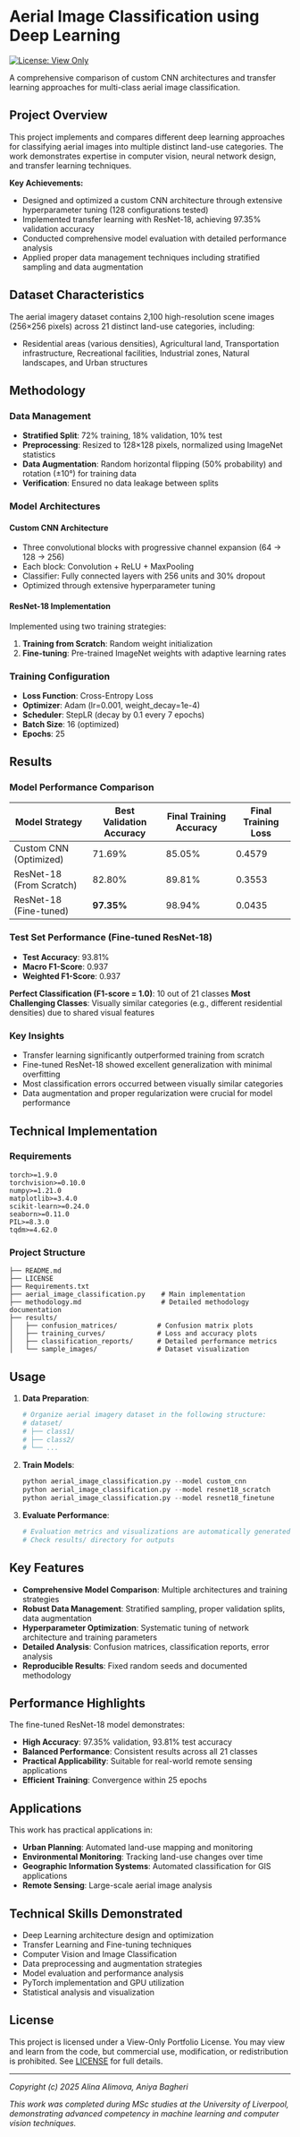 # Aerial Image Classification using Deep Learning

[![License: View Only](https://img.shields.io/badge/License-View%20Only-red.svg)](LICENSE)

A comprehensive comparison of custom CNN architectures and transfer learning approaches for multi-class aerial image classification.

## Project Overview

This project implements and compares different deep learning approaches for classifying aerial images into multiple distinct land-use categories. The work demonstrates expertise in computer vision, neural network design, and transfer learning techniques.

**Key Achievements:**
- Designed and optimized a custom CNN architecture through extensive hyperparameter tuning (128 configurations tested)
- Implemented transfer learning with ResNet-18, achieving 97.35% validation accuracy
- Conducted comprehensive model evaluation with detailed performance analysis
- Applied proper data management techniques including stratified sampling and data augmentation

## Dataset Characteristics

The aerial imagery dataset contains 2,100 high-resolution scene images (256×256 pixels) across 21 distinct land-use categories, including:
- Residential areas (various densities), Agricultural land, Transportation infrastructure, Recreational facilities, Industrial zones, Natural landscapes, and Urban structures

## Methodology

### Data Management
- **Stratified Split**: 72% training, 18% validation, 10% test
- **Preprocessing**: Resized to 128×128 pixels, normalized using ImageNet statistics
- **Data Augmentation**: Random horizontal flipping (50% probability) and rotation (±10°) for training data
- **Verification**: Ensured no data leakage between splits

### Model Architectures

#### Custom CNN Architecture
- Three convolutional blocks with progressive channel expansion (64 → 128 → 256)
- Each block: Convolution + ReLU + MaxPooling
- Classifier: Fully connected layers with 256 units and 30% dropout
- Optimized through extensive hyperparameter tuning

#### ResNet-18 Implementation
Implemented using two training strategies:
1. **Training from Scratch**: Random weight initialization
2. **Fine-tuning**: Pre-trained ImageNet weights with adaptive learning rates

### Training Configuration
- **Loss Function**: Cross-Entropy Loss
- **Optimizer**: Adam (lr=0.001, weight_decay=1e-4)
- **Scheduler**: StepLR (decay by 0.1 every 7 epochs)
- **Batch Size**: 16 (optimized)
- **Epochs**: 25

## Results

### Model Performance Comparison

| Model Strategy | Best Validation Accuracy | Final Training Accuracy | Final Training Loss |
|----------------|-------------------------|-------------------|-------------------|
| Custom CNN (Optimized) | 71.69% | 85.05% | 0.4579 |
| ResNet-18 (From Scratch) | 82.80% | 89.81% | 0.3553 |
| ResNet-18 (Fine-tuned) | **97.35%** | 98.94% | 0.0435 |

### Test Set Performance (Fine-tuned ResNet-18)
- **Test Accuracy**: 93.81%
- **Macro F1-Score**: 0.937
- **Weighted F1-Score**: 0.937

**Perfect Classification (F1-score = 1.0)**: 10 out of 21 classes
**Most Challenging Classes**: Visually similar categories (e.g., different residential densities) due to shared visual features

### Key Insights
- Transfer learning significantly outperformed training from scratch
- Fine-tuned ResNet-18 showed excellent generalization with minimal overfitting
- Most classification errors occurred between visually similar categories
- Data augmentation and proper regularization were crucial for model performance

## Technical Implementation

### Requirements
```
torch>=1.9.0
torchvision>=0.10.0
numpy>=1.21.0
matplotlib>=3.4.0
scikit-learn>=0.24.0
seaborn>=0.11.0
PIL>=8.3.0
tqdm>=4.62.0
```

### Project Structure
```
├── README.md
├── LICENSE
├── Requirements.txt
├── aerial_image_classification.py    # Main implementation
├── methodology.md                    # Detailed methodology documentation
├── results/
│   ├── confusion_matrices/          # Confusion matrix plots
│   ├── training_curves/             # Loss and accuracy plots
│   ├── classification_reports/      # Detailed performance metrics
│   └── sample_images/               # Dataset visualization
```

## Usage

1. **Data Preparation**:
   ```python
   # Organize aerial imagery dataset in the following structure:
   # dataset/
   # ├── class1/
   # ├── class2/
   # └── ...
   ```

2. **Train Models**:
   ```python
   python aerial_image_classification.py --model custom_cnn
   python aerial_image_classification.py --model resnet18_scratch
   python aerial_image_classification.py --model resnet18_finetune
   ```

3. **Evaluate Performance**:
   ```python
   # Evaluation metrics and visualizations are automatically generated
   # Check results/ directory for outputs
   ```

## Key Features

- **Comprehensive Model Comparison**: Multiple architectures and training strategies
- **Robust Data Management**: Stratified sampling, proper validation splits, data augmentation
- **Hyperparameter Optimization**: Systematic tuning of network architecture and training parameters
- **Detailed Analysis**: Confusion matrices, classification reports, error analysis
- **Reproducible Results**: Fixed random seeds and documented methodology

## Performance Highlights

The fine-tuned ResNet-18 model demonstrates:
- **High Accuracy**: 97.35% validation, 93.81% test accuracy
- **Balanced Performance**: Consistent results across all 21 classes
- **Practical Applicability**: Suitable for real-world remote sensing applications
- **Efficient Training**: Convergence within 25 epochs

## Applications

This work has practical applications in:
- **Urban Planning**: Automated land-use mapping and monitoring
- **Environmental Monitoring**: Tracking land-use changes over time
- **Geographic Information Systems**: Automated classification for GIS applications
- **Remote Sensing**: Large-scale aerial image analysis

## Technical Skills Demonstrated

- Deep Learning architecture design and optimization
- Transfer Learning and Fine-tuning techniques
- Computer Vision and Image Classification
- Data preprocessing and augmentation strategies
- Model evaluation and performance analysis
- PyTorch implementation and GPU utilization
- Statistical analysis and visualization

## License

This project is licensed under a View-Only Portfolio License. You may view and learn from the code, but commercial use, modification, or redistribution is prohibited. See [LICENSE](LICENSE) for full details.

---

*Copyright (c) 2025 Alina Alimova, Aniya Bagheri*

*This work was completed during MSc studies at the University of Liverpool, demonstrating advanced competency in machine learning and computer vision techniques.*
